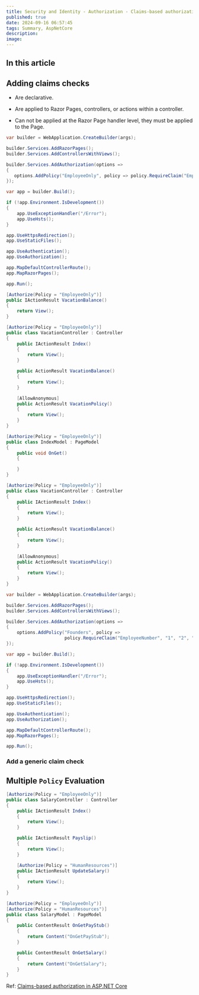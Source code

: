 ```yaml
---
title: Security and Identity - Authorization - Claims-based authorization
published: true
date: 2024-09-16 06:57:45
tags: Summary, AspNetCore
description: 
image:
---
```


## In this article



## Adding claims checks

 - Are declarative.

 - Are applied to Razor Pages, controllers, or actions within a controller.

 - Can not be applied at the Razor Page handler level, they must be applied to the Page.

```csharp
var builder = WebApplication.CreateBuilder(args);

builder.Services.AddRazorPages();
builder.Services.AddControllersWithViews();

builder.Services.AddAuthorization(options =>
{
   options.AddPolicy("EmployeeOnly", policy => policy.RequireClaim("EmployeeNumber"));
});

var app = builder.Build();

if (!app.Environment.IsDevelopment())
{
    app.UseExceptionHandler("/Error");
    app.UseHsts();
}

app.UseHttpsRedirection();
app.UseStaticFiles();

app.UseAuthentication();
app.UseAuthorization();

app.MapDefaultControllerRoute();
app.MapRazorPages();

app.Run();
```

```csharp
[Authorize(Policy = "EmployeeOnly")]
public IActionResult VacationBalance()
{
    return View();
}
```

```csharp
[Authorize(Policy = "EmployeeOnly")]
public class VacationController : Controller
{
    public IActionResult Index()
    {
        return View();
    }

    public ActionResult VacationBalance()
    {
        return View();
    }

    [AllowAnonymous]
    public ActionResult VacationPolicy()
    {
        return View();
    }
}
```

```csharp
[Authorize(Policy = "EmployeeOnly")]
public class IndexModel : PageModel
{
    public void OnGet()
    {

    }
}
```

```csharp
[Authorize(Policy = "EmployeeOnly")]
public class VacationController : Controller
{
    public IActionResult Index()
    {
        return View();
    }

    public ActionResult VacationBalance()
    {
        return View();
    }

    [AllowAnonymous]
    public ActionResult VacationPolicy()
    {
        return View();
    }
}
```

```csharp
var builder = WebApplication.CreateBuilder(args);

builder.Services.AddRazorPages();
builder.Services.AddControllersWithViews();

builder.Services.AddAuthorization(options =>
{
    options.AddPolicy("Founders", policy =>
                      policy.RequireClaim("EmployeeNumber", "1", "2", "3", "4", "5"));
});

var app = builder.Build();

if (!app.Environment.IsDevelopment())
{
    app.UseExceptionHandler("/Error");
    app.UseHsts();
}

app.UseHttpsRedirection();
app.UseStaticFiles();

app.UseAuthentication();
app.UseAuthorization();

app.MapDefaultControllerRoute();
app.MapRazorPages();

app.Run();
```

### Add a generic claim check

## Multiple ```Policy``` Evaluation

```csharp
[Authorize(Policy = "EmployeeOnly")]
public class SalaryController : Controller
{
    public IActionResult Index()
    {
        return View();
    }

    public IActionResult Payslip()
    {
        return View();
    }

    [Authorize(Policy = "HumanResources")]
    public IActionResult UpdateSalary()
    {
        return View();
    }
}
```

```csharp
[Authorize(Policy = "EmployeeOnly")]
[Authorize(Policy = "HumanResources")]
public class SalaryModel : PageModel
{
    public ContentResult OnGetPayStub()
    {
        return Content("OnGetPayStub");
    }

    public ContentResult OnGetSalary()
    {
        return Content("OnGetSalary");
    }
}
```

Ref: [Claims-based authorization in ASP.NET Core](https://learn.microsoft.com/en-us/aspnet/core/security/authorization/claims?view=aspnetcore-8.0)